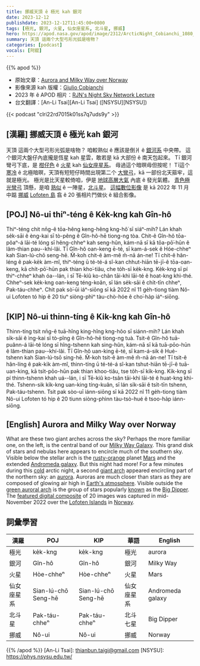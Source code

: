 ```yaml
---
title: 挪威天頂 ê 極光 kah 銀河
date: 2023-12-12
publishdate: 2023-12-12T11:45:00+0800
tags: [極光, 銀河, 火星, 仙女座星系, 北斗星, 挪威]
hero: https://apod.nasa.gov/apod/image/2312/ArcticNight_Cobianchi_1080_annotated.jpg
summary: 天頂 這兩个大型弓形光弧是啥物？
categories: [podcast]
vocals: [阿錕]
---
```


{{% apod %}}

- 原始文章：[Aurora and Milky Way over Norway](https://apod.nasa.gov/apod/ap231212.html)
- 影像來源 kah 版權：[Giulio Cobianchi](https://giuliocobianchi.com/about/)
- 2023 年 ê APOD 相片：[RJN's Night Sky Network Lecture](https://www.youtube.com/watch?v=S00SNpSNKZo)
- 台文翻譯：[An-Li Tsai][An-Li Tsai] ([NSYSU][NSYSU])

{{< podcast "clri22rd7015k01ss7q7uds9y" >}}

## [漢羅] 挪威天頂 ê 極光 kah 銀河
天頂 這兩个大型弓形光弧是啥物？
咱較熟似 ê 應該是倒爿 ê [銀河系][Milky Way Galaxy] 中央帶。
這个銀河大盤仔內底攏是恆星 kah 星雲，敢若是 kā 大部份 ê 南天包起來。
Tī 銀河彎弓下底，是 [柑仔色][rusty-orange] ê [火星][Mars] kah [仙女座星系][Andromeda galaxy]。
毋過這个暗暝毋但按呢！
Tī這个 [寒冷][cold] ê 北極暗暝，天頂有短短仔時間出現第二个 [大彎弓][giant arch]，kā 一部份北天箍牢，這就是極光。
極光是比天星較倚咱，伊是 [地球高層大氣][Earth's atmosphere] 內底 ê 發光氣體。
[青色極光彎弓][green auroral arch] 頂懸，是咱 [熟似][known] ê 一陣星，[北斗星][Big Dipper]。
[這幅數位影像][featured digital composite] 是 kā 2022 年 11 月中踮 [挪威][Norway] [Lofoten 島][Lofoten Islands] 翕 ê 20 張相片鬥做伙 ê 組合影像。

## [POJ] Nô-ui thiⁿ-téng ê Ke̍k-kng kah Gîn-hô
Thiⁿ-téng chit nn̄g-ê tōa-hêng keng-hêng kng-hô͘ sī siáⁿ-mih?
Lán khah se̍k-sāi ê èng-kai sī tò-pêng ê Gîn-hô-hē tiong-ng tòa.
Chit-ê Gîn-hô tōa-pôaⁿ-á lāi-té lóng sī hêng-chheⁿ kah seng-hûn, kám-nā sī kā tōa-pō͘-hūn ê lâm-thian pau--khí-lâi.
Tī Gîn-hô oan-keng ē-té, sī kam-á-sek ê Hóe-chheⁿ kah Sian-lú-chō seng-hē.
M̄-koh chit-ê àm-mê m̄-nā án-ne!
Tī chit-ê hân-léng ê pak-ke̍k àm-mî, thiⁿ-téng ū té-té-á sî-kan chhut-hiān tē-jī-ê tōa-oan-keng, kā chi̍t-pō͘-hūn pak thian kho͘-tiâu, che to̍h-sī ke̍k-kng.
Ke̍k-kng sī pí thiⁿ-chheⁿ khah óa--lán, i sī Tē-kiû ko-chân tāi-khì lāi-té ê hoat-kng khì-thé.
Chheⁿ-sek ke̍k-kng oan-keng téng-koân, sī lán se̍k-sāi ê chi̍t-tīn chheⁿ, Pak-táu-chheⁿ.
Chit pak sò͘-ūi iáⁿ-siōng sī kā 2022 nî 11 ge̍h-tiong tiàm Nô-ui Lofoten tó hip ê 20 tiuⁿ siòng-phìⁿ tàu-chò-hóe ê cho͘-ha̍p iáⁿ-siōng.

## [KIP] Nô-ui thinn-tíng ê Ki̍k-kng kah Gîn-hô
Thinn-tíng tsit nn̄g-ê tuā-hîng king-hîng kng-hôo sī siánn-mih?
Lán khah si̍k-sāi ê ìng-kai sī tò-pîng ê Gîn-hô-hē tiong-ng tuà.
Tsit-ê Gîn-hô tuā-puânn-á lāi-té lóng sī hîng-tshenn kah sing-hûn, kám-nā sī kā tuā-pōo-hūn ê lâm-thian pau--khí-lâi.
Tī Gîn-hô uan-king ē-té, sī kam-á-sik ê Hué-tshenn kah Sian-lú-tsō sing-hē.
M̄-koh tsit-ê àm-mê m̄-nā án-ne!
Tī tsit-ê hân-líng ê pak-ki̍k àm-mî, thinn-tíng ū té-té-á sî-kan tshut-hiān tē-jī-ê tuā-uan-king, kā tsi̍t-pōo-hūn pak thian khoo-tiâu, tse to̍h-sī ki̍k-kng.
Ki̍k-kng sī pí thinn-tshenn khah uá--lán, i sī Tē-kiû ko-tsân tāi-khì lāi-té ê huat-kng khì-thé.
Tshenn-sik ki̍k-kng uan-king tíng-kuân, sī lán si̍k-sāi ê tsi̍t-tīn tshenn, Pak-táu-tshenn.
Tsit pak sòo-uī iánn-siōng sī kā 2022 nî 11 ge̍h-tiong tiàm Nô-ui Lofoten tó hip ê 20 tiunn siòng-phìnn tàu-tsò-hué ê tsoo-ha̍p iánn-siōng.

## [English] Aurora and Milky Way over Norway
What are these two giant arches across the sky?
Perhaps the more familiar one, on the left, is the central band of our [Milky Way Galaxy][Milky Way Galaxy].
This grand disk of stars and nebulas here appears to encircle much of the southern sky.
Visible below the stellar arch is the [rusty-orange][rusty-orange] planet [Mars][Mars] and the extended [Andromeda galaxy][Andromeda galaxy].
But this night had more!
For a few minutes during this [cold][cold] arctic night, a second [giant arch][giant arch] appeared encircling part of the northern sky: an [aurora][aurora].
Auroras are much closer than stars as they are composed of glowing air high in [Earth's atmosphere][Earth's atmosphere].
Visible outside the [green auroral arch][green auroral arch] is the group of stars popularly [known][known] as the [Big Dipper][Big Dipper].
The [featured digital composite][featured digital composite] of 20 images was captured in mid-November 2022 over the [Lofoten Islands][Lofoten Islands] in [Norway][Norway].

## 詞彙學習

|漢羅|POJ|KIP|華語|English|
|-|-|-|-|-|
|極光|ke̍k-kng|ke̍k-kng|極光|aurora|
|銀河|Gîn-hô|Gîn-hô|銀河|Milky Way|
|火星|Hòe-chheⁿ|Hòe-chheⁿ|火星|Mars|
|仙女座星系|Sian-lú-chō Seng-hē|Sian-lú-chō Seng-hē|仙女座星系|Andromeda galaxy|
|北斗星|Pak-táu-chheⁿ|Pak-táu-chheⁿ|北斗七星|Big Dipper|
|挪威|Nô-ui|Nô-ui|挪威|Norway|

{{% /apod %}}
[An-Li Tsai]: thianbun.taigi@gmail.com
[NSYSU]: https://phys.nsysu.edu.tw/

[copyright]: https://apod.nasa.gov/apod/fap/lib/about_apod.html#srapply
[License]: https://creativecommons.org/licenses/by/3.0/

[Milky Way Galaxy]:https://science.nasa.gov/resource/the-milky-way-galaxy/
[rusty-orange]:https://apod.nasa.gov/apod/ap970804.html
[Mars]:https://science.nasa.gov/mars/
[Andromeda galaxy]:https://apod.nasa.gov/apod/ap150830.html
[cold]:https://pbs.twimg.com/media/DKSyMr2UEAAUL70?format=jpg
[giant arch]:https://apod.nasa.gov/apod/ap200531.html
[aurora]:https://spaceplace.nasa.gov/aurora/en/
[Earth's atmosphere]:https://www.nasa.gov/mission_pages/sunearth/science/atmosphere-layers2.html
[green auroral arch]:https://apod.nasa.gov/apod/ap190322.html
[known]:https://apod.nasa.gov/apod/ap210112.html
[Big Dipper]:https://en.wikipedia.org/wiki/Big_Dipper
[featured digital composite]:https://www.instagram.com/p/C0OjdSZI8kS/
[Lofoten Islands]:https://youtu.be/mg67iIFivDo
[Norway]:https://en.wikipedia.org/wiki/Norway
